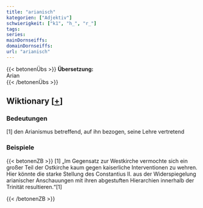 ```yaml
---
title: "arianisch"
kategorien: ["Adjektiv"]
schwierigkeit: ["k1", "h_", "r_"]
tags:
series:
mainDornseiffs:
domainDornseiffs:
url: "arianisch"
---
```


{{< betonenÜbs >}}
**Übersetzung:**  
Arian  
{{< /betonenÜbs >}}

## Wiktionary [[+](https://de.wiktionary.org/wiki/arianisch)]

### Bedeutungen
[1] den Arianismus betreffend, auf ihn bezogen, seine Lehre vertretend  

### Beispiele
{{< betonenZB >}}
[1] „Im Gegensatz zur Westkirche vermochte sich ein großer Teil der Ostkirche kaum gegen kaiserliche Interventionen zu wehren. Hier könnte die starke Stellung des Constantius II. aus der Widerspiegelung arianischer Anschauungen mit ihren abgestuften Hierarchien innerhalb der Trinität resultieren.“[1]  

{{< /betonenZB >}}

